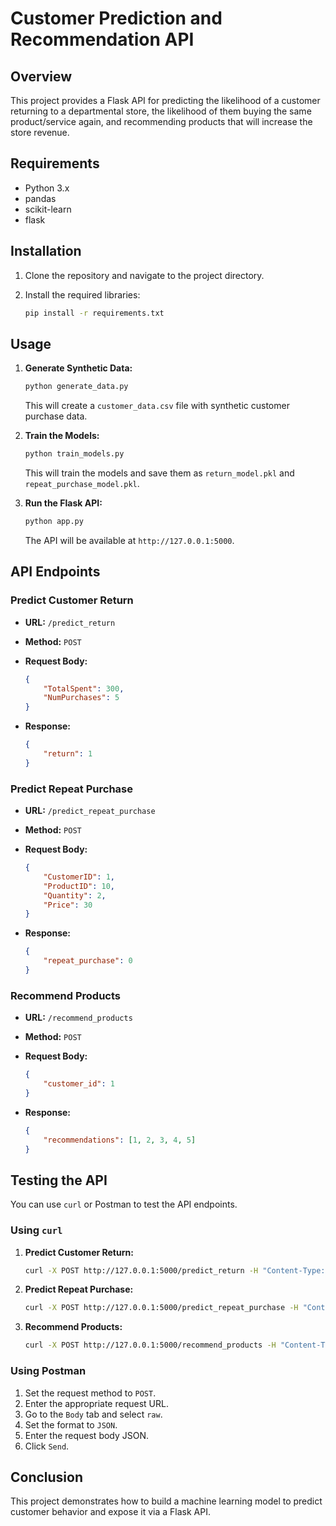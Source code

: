 # Customer Prediction and Recommendation API

## Overview

This project provides a Flask API for predicting the likelihood of a customer returning to a departmental store, the likelihood of them buying the same product/service again, and recommending products that will increase the store revenue.

## Requirements

- Python 3.x
- pandas
- scikit-learn
- flask

## Installation

1. Clone the repository and navigate to the project directory.
2. Install the required libraries:

    ```bash
    pip install -r requirements.txt
    ```

## Usage

1. **Generate Synthetic Data:**

    ```bash
    python generate_data.py
    ```

    This will create a `customer_data.csv` file with synthetic customer purchase data.

2. **Train the Models:**

    ```bash
    python train_models.py
    ```

    This will train the models and save them as `return_model.pkl` and `repeat_purchase_model.pkl`.

3. **Run the Flask API:**

    ```bash
    python app.py
    ```

    The API will be available at `http://127.0.0.1:5000`.

## API Endpoints

### Predict Customer Return

- **URL:** `/predict_return`
- **Method:** `POST`
- **Request Body:**

    ```json
    {
        "TotalSpent": 300,
        "NumPurchases": 5
    }
    ```

- **Response:**

    ```json
    {
        "return": 1
    }
    ```

### Predict Repeat Purchase

- **URL:** `/predict_repeat_purchase`
- **Method:** `POST`
- **Request Body:**

    ```json
    {
        "CustomerID": 1,
        "ProductID": 10,
        "Quantity": 2,
        "Price": 30
    }
    ```

- **Response:**

    ```json
    {
        "repeat_purchase": 0
    }
    ```

### Recommend Products

- **URL:** `/recommend_products`
- **Method:** `POST`
- **Request Body:**

    ```json
    {
        "customer_id": 1
    }
    ```

- **Response:**

    ```json
    {
        "recommendations": [1, 2, 3, 4, 5]
    }
    ```

## Testing the API

You can use `curl` or Postman to test the API endpoints.

### Using `curl`

1. **Predict Customer Return:**

    ```bash
    curl -X POST http://127.0.0.1:5000/predict_return -H "Content-Type: application/json" -d '{"TotalSpent": 300, "NumPurchases": 5}'
    ```

2. **Predict Repeat Purchase:**

    ```bash
    curl -X POST http://127.0.0.1:5000/predict_repeat_purchase -H "Content-Type: application/json" -d '{"CustomerID": 1, "ProductID": 10, "Quantity": 2, "Price": 30}'
    ```

3. **Recommend Products:**

    ```bash
    curl -X POST http://127.0.0.1:5000/recommend_products -H "Content-Type: application/json" -d '{"customer_id": 1}'
    ```

### Using Postman

1. Set the request method to `POST`.
2. Enter the appropriate request URL.
3. Go to the `Body` tab and select `raw`.
4. Set the format to `JSON`.
5. Enter the request body JSON.
6. Click `Send`.

## Conclusion

This project demonstrates how to build a machine learning model to predict customer behavior and expose it via a Flask API.
